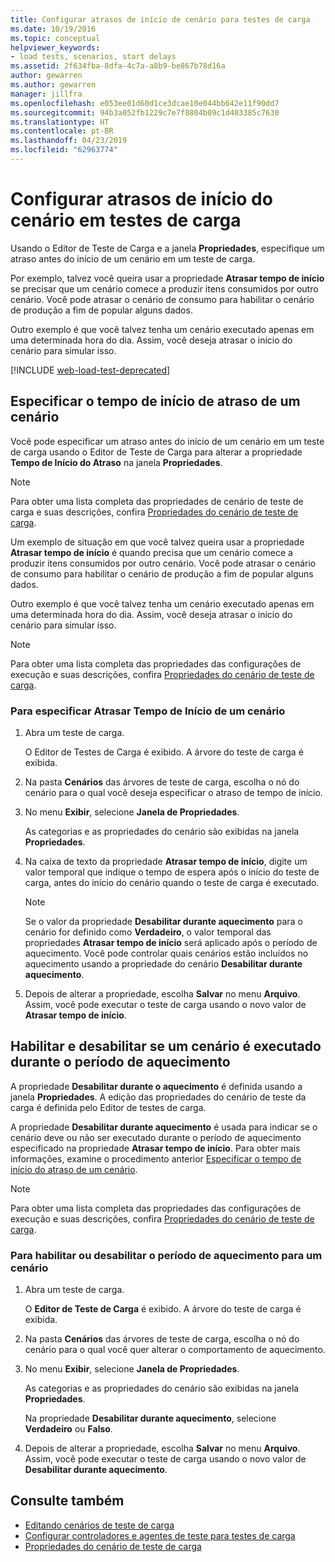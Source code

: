```yaml
---
title: Configurar atrasos de início de cenário para testes de carga
ms.date: 10/19/2016
ms.topic: conceptual
helpviewer_keywords:
- load tests, scenarios, start delays
ms.assetid: 2f634fba-8dfa-4c7a-a8b9-be867b78d16a
author: gewarren
ms.author: gewarren
manager: jillfra
ms.openlocfilehash: e053ee01d60d1ce3dcae10e044bb642e11f90dd7
ms.sourcegitcommit: 94b3a052fb1229c7e7f8804b09c1d403385c7630
ms.translationtype: HT
ms.contentlocale: pt-BR
ms.lasthandoff: 04/23/2019
ms.locfileid: "62963774"
---
```

# <a name="configure-scenario-start-delays-in-load-tests"></a>Configurar atrasos de início do cenário em testes de carga

Usando o Editor de Teste de Carga e a janela **Propriedades**, especifique um atraso antes do início de um cenário em um teste de carga.

Por exemplo, talvez você queira usar a propriedade **Atrasar tempo de início** se precisar que um cenário comece a produzir itens consumidos por outro cenário. Você pode atrasar o cenário de consumo para habilitar o cenário de produção a fim de popular alguns dados.

Outro exemplo é que você talvez tenha um cenário executado apenas em uma determinada hora do dia. Assim, você deseja atrasar o início do cenário para simular isso.

[!INCLUDE [web-load-test-deprecated](includes/web-load-test-deprecated.md)]

## <a name="specify-the-delay-start-time-of-a-scenario"></a>Especificar o tempo de início de atraso de um cenário

Você pode especificar um atraso antes do início de um cenário em um teste de carga usando o Editor de Teste de Carga para alterar a propriedade **Tempo de Início do Atraso** na janela **Propriedades**.

> [!NOTE]
> Para obter uma lista completa das propriedades de cenário de teste de carga e suas descrições, confira [Propriedades do cenário de teste de carga](../test/load-test-scenario-properties.md).

 Um exemplo de situação em que você talvez queira usar a propriedade **Atrasar tempo de início** é quando precisa que um cenário comece a produzir itens consumidos por outro cenário. Você pode atrasar o cenário de consumo para habilitar o cenário de produção a fim de popular alguns dados.

 Outro exemplo é que você talvez tenha um cenário executado apenas em uma determinada hora do dia. Assim, você deseja atrasar o início do cenário para simular isso.

> [!NOTE]
> Para obter uma lista completa das propriedades das configurações de execução e suas descrições, confira [Propriedades do cenário de teste de carga](../test/load-test-scenario-properties.md).

### <a name="to-specify-the-delay-start-time-for-a-scenario"></a>Para especificar Atrasar Tempo de Início de um cenário

1. Abra um teste de carga.

     O Editor de Testes de Carga é exibido. A árvore do teste de carga é exibida.

2. Na pasta **Cenários** das árvores de teste de carga, escolha o nó do cenário para o qual você deseja especificar o atraso de tempo de início.

3. No menu **Exibir**, selecione **Janela de Propriedades**.

     As categorias e as propriedades do cenário são exibidas na janela **Propriedades**.

4. Na caixa de texto da propriedade **Atrasar tempo de início**, digite um valor temporal que indique o tempo de espera após o início do teste de carga, antes do início do cenário quando o teste de carga é executado.

    > [!NOTE]
    > Se o valor da propriedade **Desabilitar durante aquecimento** para o cenário for definido como **Verdadeiro**, o valor temporal das propriedades **Atrasar tempo de início** será aplicado após o período de aquecimento. Você pode controlar quais cenários estão incluídos no aquecimento usando a propriedade do cenário **Desabilitar durante aquecimento**.

5. Depois de alterar a propriedade, escolha **Salvar** no menu **Arquivo**. Assim, você pode executar o teste de carga usando o novo valor de **Atrasar tempo de início**.

## <a name="enable-and-disable-whether-a-scenario-runs-during-the-warm-up-period"></a>Habilitar e desabilitar se um cenário é executado durante o período de aquecimento

A propriedade **Desabilitar durante o aquecimento** é definida usando a janela **Propriedades**. A edição das propriedades do cenário de teste da carga é definida pelo Editor de testes de carga.

 A propriedade **Desabilitar durante aquecimento** é usada para indicar se o cenário deve ou não ser executado durante o período de aquecimento especificado na propriedade **Atrasar tempo de início**. Para obter mais informações, examine o procedimento anterior [Especificar o tempo de início do atraso de um cenário](#specify-the-delay-start-time-of-a-scenario).

> [!NOTE]
> Para obter uma lista completa das propriedades das configurações de execução e suas descrições, confira [Propriedades do cenário de teste de carga](../test/load-test-scenario-properties.md).

### <a name="to-enable-or-disable-the-warm-up-period-for-a-scenario"></a>Para habilitar ou desabilitar o período de aquecimento para um cenário

1. Abra um teste de carga.

     O **Editor de Teste de Carga** é exibido. A árvore do teste de carga é exibida.

2. Na pasta **Cenários** das árvores de teste de carga, escolha o nó do cenário para o qual você quer alterar o comportamento de aquecimento.

3. No menu **Exibir**, selecione **Janela de Propriedades**.

     As categorias e as propriedades do cenário são exibidas na janela **Propriedades**.

     Na propriedade **Desabilitar durante aquecimento**, selecione **Verdadeiro** ou **Falso**.

4. Depois de alterar a propriedade, escolha **Salvar** no menu **Arquivo**. Assim, você pode executar o teste de carga usando o novo valor de **Desabilitar durante aquecimento**.

## <a name="see-also"></a>Consulte também

- [Editando cenários de teste de carga](../test/edit-load-test-scenarios.md)
- [Configurar controladores e agentes de teste para testes de carga](../test/configure-test-agents-and-controllers-for-load-tests.md)
- [Propriedades do cenário de teste de carga](../test/load-test-scenario-properties.md)